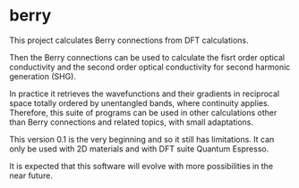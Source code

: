 # berry
This project calculates Berry connections from DFT calculations.

Then the Berry connections can be used to calculate the fisrt order optical conductivity and the second order optical conductivity for second harmonic generation (SHG).

In practice it retrieves the wavefunctions and their gradients in reciprocal space totally ordered by unentangled bands, where continuity applies.
Therefore, this suite of programs can be used in other calculations other than Berry connections and related topics, with small adaptations.

This version 0.1 is the very beginning and so it still has limitations.
It can only be used with 2D materials and with DFT suite Quantum Espresso.

It is expected that this software will evolve with more possibilities in the near future.
